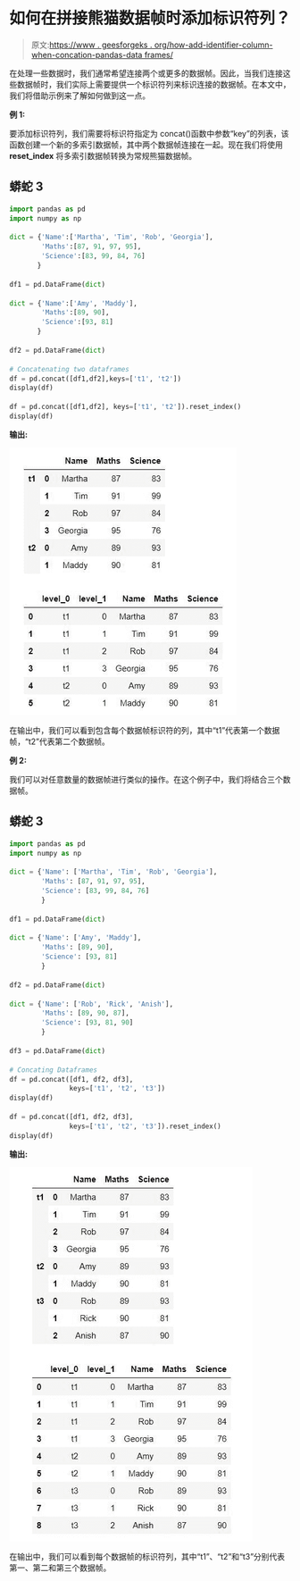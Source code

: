 # 如何在拼接熊猫数据帧时添加标识符列？

> 原文:[https://www . geesforgeks . org/how-add-identifier-column-when-concation-pandas-data frames/](https://www.geeksforgeeks.org/how-to-add-identifier-column-when-concatenating-pandas-dataframes/)

在处理一些数据时，我们通常希望连接两个或更多的数据帧。因此，当我们连接这些数据帧时，我们实际上需要提供一个标识符列来标识连接的数据帧。在本文中，我们将借助示例来了解如何做到这一点。

**例 1:**

要添加标识符列，我们需要将标识符指定为 concat()函数中参数“key”的列表，该函数创建一个新的多索引数据帧，其中两个数据帧连接在一起。现在我们将使用 **reset_index** 将多索引数据帧转换为常规熊猫数据帧。

## 蟒蛇 3

```py
import pandas as pd
import numpy as np

dict = {'Name':['Martha', 'Tim', 'Rob', 'Georgia'],
        'Maths':[87, 91, 97, 95],
        'Science':[83, 99, 84, 76]
       }

df1 = pd.DataFrame(dict)

dict = {'Name':['Amy', 'Maddy'],
        'Maths':[89, 90],
        'Science':[93, 81]
       }

df2 = pd.DataFrame(dict)

# Concatenating two dataframes
df = pd.concat([df1,df2],keys=['t1', 't2'])
display(df)

df = pd.concat([df1,df2], keys=['t1', 't2']).reset_index()
display(df)
```

**输出:**

![](img/7710645cd913fbeae0a7be56c1c7610e.png)

在输出中，我们可以看到包含每个数据帧标识符的列，其中“t1”代表第一个数据帧，“t2”代表第二个数据帧。

**例 2:**

我们可以对任意数量的数据帧进行类似的操作。在这个例子中，我们将结合三个数据帧。

## 蟒蛇 3

```py
import pandas as pd
import numpy as np

dict = {'Name': ['Martha', 'Tim', 'Rob', 'Georgia'],
        'Maths': [87, 91, 97, 95],
        'Science': [83, 99, 84, 76]
        }

df1 = pd.DataFrame(dict)

dict = {'Name': ['Amy', 'Maddy'],
        'Maths': [89, 90],
        'Science': [93, 81]
        }

df2 = pd.DataFrame(dict)

dict = {'Name': ['Rob', 'Rick', 'Anish'],
        'Maths': [89, 90, 87],
        'Science': [93, 81, 90]
        }

df3 = pd.DataFrame(dict)

# Concating Dataframes
df = pd.concat([df1, df2, df3],
               keys=['t1', 't2', 't3'])
display(df)

df = pd.concat([df1, df2, df3],
               keys=['t1', 't2', 't3']).reset_index()
display(df)
```

**输出:**

![](img/0d2f6db92f57ce5c8f612c218055e185.png)

在输出中，我们可以看到每个数据帧的标识符列，其中“t1”、“t2”和“t3”分别代表第一、第二和第三个数据帧。